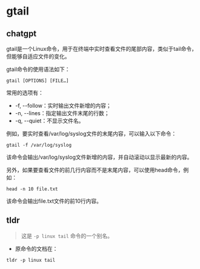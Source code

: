 # gtail 
## chatgpt 
gtail是一个Linux命令，用于在终端中实时查看文件的尾部内容，类似于tail命令，但能够自适应文件的变化。

gtail命令的使用语法如下：
```
gtail [OPTIONS] [FILE…]
```

常用的选项有：
- -f, --follow：实时输出文件新增的内容；
- -n, --lines：指定输出文件末尾的行数；
- -q, --quiet：不显示文件名。

例如，要实时查看/var/log/syslog文件的末尾内容，可以输入以下命令：
```
gtail -f /var/log/syslog
```
该命令会输出/var/log/syslog文件新增的内容，并自动滚动以显示最新的内容。

另外，如果要查看文件的前几行内容而不是末尾内容，可以使用head命令，例如：
```
head -n 10 file.txt
```
该命令会输出file.txt文件的前10行内容。 

## tldr 
 
> 这是 `-p linux tail` 命令的一个别名。

- 原命令的文档在：

`tldr -p linux tail`
